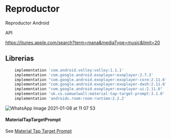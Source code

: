 # Reproductor
Reproductor Android

API

https://itunes.apple.com/search?term=mana&mediaType=music&limit=20

## Librerias

```sh
    implementation 'com.android.volley:volley:1.1.1'
    implementation 'com.google.android.exoplayer:exoplayer:2.7.3'
    implementation "com.google.android.exoplayer:exoplayer-core:2.11.6"
    implementation "com.google.android.exoplayer:exoplayer-dash:2.11.6"
    implementation "com.google.android.exoplayer:exoplayer-ui:2.11.6"
    implementation 'uk.co.samuelwall:material-tap-target-prompt:3.1.0'
    implementation 'androidx.room:room-runtime:2.2.2'
```





![WhatsApp Image 2021-01-08 at 11 07 53](https://user-images.githubusercontent.com/17596129/104024481-f233d600-51a1-11eb-988f-d1f298c56c67.jpeg)


#### MaterialTapTargetPrompt

See [Material Tap Target Prompt](https://github.com/sjwall/MaterialTapTargetPrompt)
